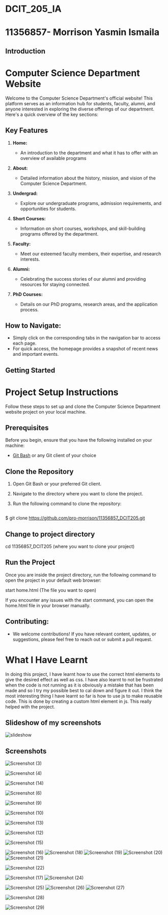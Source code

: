 # DCIT_205_IA

# 11356857- Morrison Yasmin Ismaila

## Introduction
# Computer Science Department Website

Welcome to the Computer Science Department's official website! This platform serves as an information hub for students, faculty, alumni, and anyone interested in exploring the diverse offerings of our department. Here's a quick overview of the key sections:

## Key Features

1. **Home:**
   - An introduction to the department and what it has to offer with an overview of available programs

2. **About:**
   - Detailed information about the history, mission, and vision of the Computer Science Department.

3. **Undergrad:**
   - Explore our undergraduate programs, admission requirements, and opportunities for students.

4. **Short Courses:**
   - Information on short courses, workshops, and skill-building programs offered by the department.

5. **Faculty:**
   - Meet our esteemed faculty members, their expertise, and research interests.

6. **Alumni:**
   - Celebrating the success stories of our alumni and providing resources for staying connected.

7. **PhD Courses:**
   - Details on our PhD programs, research areas, and the application process.

## How to Navigate:

- Simply click on the corresponding tabs in the navigation bar to access each page.
- For quick access, the homepage provides a snapshot of recent news and important events.

## Getting Started
# Project Setup Instructions

Follow these steps to set up and clone the Computer Science Department website project on your local machine.

## Prerequisites

Before you begin, ensure that you have the following installed on your machine:

- [Git Bash](https://gitforwindows.org/) or any Git client of your choice

## Clone the Repository

1. Open Git Bash or your preferred Git client.

2. Navigate to the directory where you want to clone the project.

3. Run the following command to clone the repository:

   ```bash
  $ git clone https://github.com/pro-morrison/11356857_DCIT205.git

## Change to project directory
 cd 11356857_DCIT205 (where you want to clone your project)

 ## Run the Project
Once you are inside the project directory, run the following command to open the project in your default web browser:

start home.html (The file you want to open)

If you encounter any issues with the start command, you can open the home.html file in your browser manually.

## Contributing:

- We welcome contributions! If you have relevant content, updates, or suggestions, please feel free to reach out or submit a pull request.
# What I Have Learnt
In doing this project, I have learnt how to use the correct html elements to give the desired effect as well as css.
I have also learnt to not be frustrated when the code is not running as it is obviously a mistake that has been made and so I 
try my possible best to cal down and figure it out. I think the most interesting thing I have learnt so far is how to use js to make reusable code.
This is done by creating a custom html element in js. This really helped with the project.


## Slideshow of my screenshots
![slideshow](https://github.com/pro-morrison/11356857_DCIT205/assets/150991401/a5190883-490d-4f9a-b4ce-24df97b6e4da)


## Screenshots

![Screenshot (3)](https://github.com/pro-morrison/11356857_DCIT205/assets/150991401/660e6188-82d9-4160-9609-cd36fc60771f)

![Screenshot (4)](https://github.com/pro-morrison/11356857_DCIT205/assets/150991401/b80525ea-a9b5-43cc-bf47-fb6af592df92)

![Screenshot (14)](https://github.com/pro-morrison/11356857_DCIT205/assets/150991401/2b9629ab-f1d6-4b71-b204-31f2a39a905f)

![Screenshot (6)](https://github.com/pro-morrison/11356857_DCIT205/assets/150991401/f3c9fabc-f607-4467-8b25-31673e538844)

![Screenshot (9)](https://github.com/pro-morrison/11356857_DCIT205/assets/150991401/9f91f1dc-c362-49b3-97c1-5078a62e3901)
 
![Screenshot (10)](https://github.com/pro-morrison/11356857_DCIT205/assets/150991401/85f6eae4-214d-43ab-9a28-a7fb9a7d8fe8)

![Screenshot (13)](https://github.com/pro-morrison/11356857_DCIT205/assets/150991401/9cdb373f-ea93-4b68-9999-54d82380614e)

![Screenshot (12)](https://github.com/pro-morrison/11356857_DCIT205/assets/150991401/eb0b09f6-e329-4d76-aa71-7682ea14dd01)

![Screenshot (15)](https://github.com/pro-morrison/11356857_DCIT205/assets/150991401/c319eb3b-5bc4-4656-9652-b246705d94f4)

![Screenshot (16)](https://github.com/pro-morrison/11356857_DCIT205/assets/150991401/78e398a4-2ac4-481c-b970-9c04ad8b2e19)
![Screenshot (18)](https://github.com/pro-morrison/11356857_DCIT205/assets/150991401/7511af71-03ea-4f6d-b68a-16d38f338724)
![Screenshot (19)](https://github.com/pro-morrison/11356857_DCIT205/assets/150991401/d56ae8a0-15fc-4af1-8dbb-867d7ff3f615)
![Screenshot (20)](https://github.com/pro-morrison/11356857_DCIT205/assets/150991401/10258cfe-139d-4d09-985e-a8d1038a091a)
![Screenshot (21)](https://github.com/pro-morrison/11356857_DCIT205/assets/150991401/27df69b0-ba37-4dbc-b0e9-1ca5e863e78d)

![Screenshot (22)](https://github.com/pro-morrison/11356857_DCIT205/assets/150991401/396f5d87-4e3c-4e44-b73f-2f5b29c39243)

![Screenshot (17)](https://github.com/pro-morrison/11356857_DCIT205/assets/150991401/6653d562-fe79-4f58-bcaf-0146c5ee836d)
![Screenshot (24)](https://github.com/pro-morrison/11356857_DCIT205/assets/150991401/6649e650-6d77-4312-bd14-79d77c74a0ee)

![Screenshot (25)](https://github.com/pro-morrison/11356857_DCIT205/assets/150991401/7be8edbd-176d-4bb8-a10f-5322efba5576)
![Screenshot (26)](https://github.com/pro-morrison/11356857_DCIT205/assets/150991401/3d4f9607-33a6-474a-80a3-05fe0eb1293a)
![Screenshot (27)](https://github.com/pro-morrison/11356857_DCIT205/assets/150991401/9ed6acd6-c1c1-484b-96d1-c1b4533e7787)

![Screenshot (28)](https://github.com/pro-morrison/11356857_DCIT205/assets/150991401/58df915d-03bc-44db-9a64-a58d2d2546bc)

![Screenshot (29)](https://github.com/pro-morrison/11356857_DCIT205/assets/150991401/2895ea1b-8086-44f6-b778-3ab94fa04f5b)


